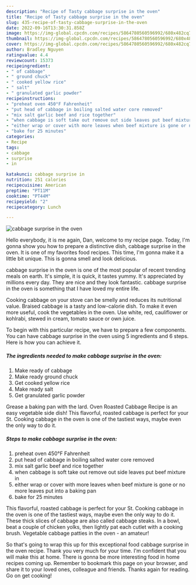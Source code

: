 ```yaml
---
description: "Recipe of Tasty cabbage surprise in the oven"
title: "Recipe of Tasty cabbage surprise in the oven"
slug: 435-recipe-of-tasty-cabbage-surprise-in-the-oven
date: 2022-09-16T13:30:31.858Z
image: https://img-global.cpcdn.com/recipes/5864780560596992/680x482cq70/cabbage-surprise-in-the-oven-recipe-main-photo.jpg
thumbnail: https://img-global.cpcdn.com/recipes/5864780560596992/680x482cq70/cabbage-surprise-in-the-oven-recipe-main-photo.jpg
cover: https://img-global.cpcdn.com/recipes/5864780560596992/680x482cq70/cabbage-surprise-in-the-oven-recipe-main-photo.jpg
author: Bradley Nguyen
ratingvalue: 4.4
reviewcount: 15373
recipeingredient:
- " of cabbage"
- " ground chuck"
- " cooked yellow rice"
- " salt"
- " granulated garlic powder"
recipeinstructions:
- "preheat oven 450°F Fahrenheit"
- "put head of cabbage in boiling salted water core removed"
- "mix salt garlic beef and rice together"
- "when cabbage is soft take out remove out side leaves put beef mixture in"
- "either wrap or cover with more leaves when beef mixture is gone or no more leaves put into a baking pan"
- "bake for 25 minutes"
categories:
- Recipe
tags:
- cabbage
- surprise
- in

katakunci: cabbage surprise in 
nutrition: 251 calories
recipecuisine: American
preptime: "PT11M"
cooktime: "PT44M"
recipeyield: "2"
recipecategory: Lunch

---
```



![cabbage surprise in the oven](https://img-global.cpcdn.com/recipes/5864780560596992/680x482cq70/cabbage-surprise-in-the-oven-recipe-main-photo.jpg)

Hello everybody, it is me again, Dan, welcome to my recipe page. Today, I'm gonna show you how to prepare a distinctive dish, cabbage surprise in the oven. It is one of my favorites food recipes. This time, I'm gonna make it a little bit unique. This is gonna smell and look delicious.

cabbage surprise in the oven is one of the most popular of recent trending meals on earth. It's simple, it is quick, it tastes yummy. It's appreciated by millions every day. They are nice and they look fantastic. cabbage surprise in the oven is something that I have loved my entire life.

Cooking cabbage on your stove can be smelly and reduces its nutritional value. Braised cabbage is a tasty and low-calorie dish. To make it even more useful, cook the vegetables in the oven. Use white, red, cauliflower or kohlrabi, stewed in cream, tomato sauce or own juice.


To begin with this particular recipe, we have to prepare a few components. You can have cabbage surprise in the oven using 5 ingredients and 6 steps. Here is how you can achieve it.

<!--inarticleads1-->

##### The ingredients needed to make cabbage surprise in the oven:

1. Make ready  of cabbage
1. Make ready  ground chuck
1. Get  cooked yellow rice
1. Make ready  salt
1. Get  granulated garlic powder


Grease a baking pan with the lard. Oven Roasted Cabbage Recipe is an easy vegetable side dish! This flavorful, roasted cabbage is perfect for your St. Cooking cabbage in the oven is one of the tastiest ways, maybe even the only way to do it. 

<!--inarticleads2-->

##### Steps to make cabbage surprise in the oven:

1. preheat oven 450°F Fahrenheit
1. put head of cabbage in boiling salted water core removed
1. mix salt garlic beef and rice together
1. when cabbage is soft take out remove out side leaves put beef mixture in
1. either wrap or cover with more leaves when beef mixture is gone or no more leaves put into a baking pan
1. bake for 25 minutes


This flavorful, roasted cabbage is perfect for your St. Cooking cabbage in the oven is one of the tastiest ways, maybe even the only way to do it. These thick slices of cabbage are also called cabbage steaks. In a bowl, beat a couple of chicken yolks, then lightly pat each cutlet with a cooking brush. Vegetable cabbage patties in the oven - an amateur! 

So that's going to wrap this up for this exceptional food cabbage surprise in the oven recipe. Thank you very much for your time. I'm confident that you will make this at home. There is gonna be more interesting food in home recipes coming up. Remember to bookmark this page on your browser, and share it to your loved ones, colleague and friends. Thanks again for reading. Go on get cooking!

